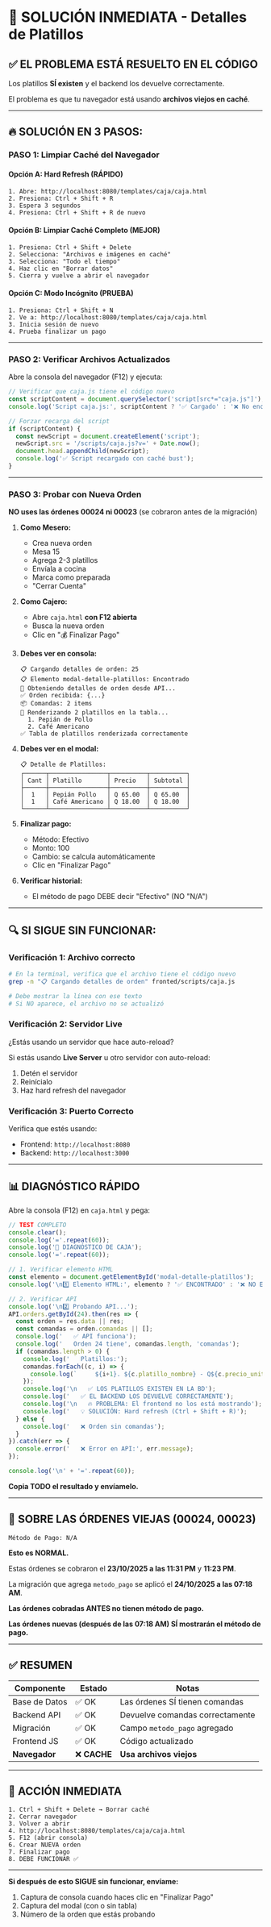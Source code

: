 # 🚨 SOLUCIÓN INMEDIATA - Detalles de Platillos

## ✅ **EL PROBLEMA ESTÁ RESUELTO EN EL CÓDIGO**

Los platillos **SÍ existen** y el backend los devuelve correctamente.

El problema es que tu navegador está usando **archivos viejos en caché**.

---

## 🔥 **SOLUCIÓN EN 3 PASOS:**

### **PASO 1: Limpiar Caché del Navegador**

#### **Opción A: Hard Refresh (RÁPIDO)**
```
1. Abre: http://localhost:8080/templates/caja/caja.html
2. Presiona: Ctrl + Shift + R
3. Espera 3 segundos
4. Presiona: Ctrl + Shift + R de nuevo
```

#### **Opción B: Limpiar Caché Completo (MEJOR)**
```
1. Presiona: Ctrl + Shift + Delete
2. Selecciona: "Archivos e imágenes en caché"
3. Selecciona: "Todo el tiempo"
4. Haz clic en "Borrar datos"
5. Cierra y vuelve a abrir el navegador
```

#### **Opción C: Modo Incógnito (PRUEBA)**
```
1. Presiona: Ctrl + Shift + N
2. Ve a: http://localhost:8080/templates/caja/caja.html
3. Inicia sesión de nuevo
4. Prueba finalizar un pago
```

---

### **PASO 2: Verificar Archivos Actualizados**

Abre la consola del navegador (F12) y ejecuta:

```javascript
// Verificar que caja.js tiene el código nuevo
const scriptContent = document.querySelector('script[src*="caja.js"]');
console.log('Script caja.js:', scriptContent ? '✅ Cargado' : '❌ No encontrado');

// Forzar recarga del script
if (scriptContent) {
  const newScript = document.createElement('script');
  newScript.src = '/scripts/caja.js?v=' + Date.now();
  document.head.appendChild(newScript);
  console.log('✅ Script recargado con caché bust');
}
```

---

### **PASO 3: Probar con Nueva Orden**

**NO uses las órdenes 00024 ni 00023** (se cobraron antes de la migración)

1. **Como Mesero:**
   - Crea nueva orden
   - Mesa 15
   - Agrega 2-3 platillos
   - Envíala a cocina
   - Marca como preparada
   - "Cerrar Cuenta"

2. **Como Cajero:**
   - Abre `caja.html` **con F12 abierta**
   - Busca la nueva orden
   - Clic en "💰 Finalizar Pago"
   
3. **Debes ver en consola:**
   ```
   📋 Cargando detalles de orden: 25
   📋 Elemento modal-detalle-platillos: Encontrado
   📡 Obteniendo detalles de orden desde API...
   ✅ Orden recibida: {...}
   📦 Comandas: 2 items
   🎨 Renderizando 2 platillos en la tabla...
     1. Pepián de Pollo
     2. Café Americano
   ✅ Tabla de platillos renderizada correctamente
   ```

4. **Debes ver en el modal:**
   ```
   📋 Detalle de Platillos:
   ┌──────┬────────────────┬──────────┬──────────┐
   │ Cant │ Platillo       │ Precio   │ Subtotal │
   ├──────┼────────────────┼──────────┼──────────┤
   │  1   │ Pepián Pollo   │ Q 65.00  │ Q 65.00  │
   │  1   │ Café Americano │ Q 18.00  │ Q 18.00  │
   └──────┴────────────────┴──────────┴──────────┘
   ```

5. **Finalizar pago:**
   - Método: Efectivo
   - Monto: 100
   - Cambio: se calcula automáticamente
   - Clic en "Finalizar Pago"

6. **Verificar historial:**
   - El método de pago DEBE decir "Efectivo" (NO "N/A")

---

## 🔍 **SI SIGUE SIN FUNCIONAR:**

### **Verificación 1: Archivo correcto**

```bash
# En la terminal, verifica que el archivo tiene el código nuevo
grep -n "📋 Cargando detalles de orden" fronted/scripts/caja.js

# Debe mostrar la línea con ese texto
# Si NO aparece, el archivo no se actualizó
```

### **Verificación 2: Servidor Live**

¿Estás usando un servidor que hace auto-reload?

Si estás usando **Live Server** u otro servidor con auto-reload:
1. Detén el servidor
2. Reinícialo
3. Haz hard refresh del navegador

### **Verificación 3: Puerto Correcto**

Verifica que estés usando:
- Frontend: `http://localhost:8080`
- Backend: `http://localhost:3000`

---

## 📊 **DIAGNÓSTICO RÁPIDO**

Abre la consola (F12) en `caja.html` y pega:

```javascript
// TEST COMPLETO
console.clear();
console.log('='.repeat(60));
console.log('🧪 DIAGNÓSTICO DE CAJA');
console.log('='.repeat(60));

// 1. Verificar elemento HTML
const elemento = document.getElementById('modal-detalle-platillos');
console.log('\n1️⃣ Elemento HTML:', elemento ? '✅ ENCONTRADO' : '❌ NO ENCONTRADO');

// 2. Verificar API
console.log('\n2️⃣ Probando API...');
API.orders.getById(24).then(res => {
  const orden = res.data || res;
  const comandas = orden.comandas || [];
  console.log('   ✅ API funciona');
  console.log('   Orden 24 tiene', comandas.length, 'comandas');
  if (comandas.length > 0) {
    console.log('   Platillos:');
    comandas.forEach((c, i) => {
      console.log(`     ${i+1}. ${c.platillo_nombre} - Q${c.precio_unitario} x${c.cantidad}`);
    });
    console.log('\n   ✅ LOS PLATILLOS EXISTEN EN LA BD');
    console.log('   ✅ EL BACKEND LOS DEVUELVE CORRECTAMENTE');
    console.log('\n   🔥 PROBLEMA: El frontend no los está mostrando');
    console.log('   💡 SOLUCIÓN: Hard refresh (Ctrl + Shift + R)');
  } else {
    console.log('   ❌ Orden sin comandas');
  }
}).catch(err => {
  console.error('   ❌ Error en API:', err.message);
});

console.log('\n' + '='.repeat(60));
```

**Copia TODO el resultado y envíamelo.**

---

## 🎯 **SOBRE LAS ÓRDENES VIEJAS (00024, 00023)**

```
Método de Pago: N/A
```

**Esto es NORMAL.**

Estas órdenes se cobraron el **23/10/2025 a las 11:31 PM** y **11:23 PM**.

La migración que agrega `metodo_pago` se aplicó el **24/10/2025 a las 07:18 AM**.

**Las órdenes cobradas ANTES no tienen método de pago.**

**Las órdenes nuevas (después de las 07:18 AM) SÍ mostrarán el método de pago.**

---

## ✅ **RESUMEN**

| Componente | Estado | Notas |
|------------|--------|-------|
| Base de Datos | ✅ OK | Las órdenes SÍ tienen comandas |
| Backend API | ✅ OK | Devuelve comandas correctamente |
| Migración | ✅ OK | Campo `metodo_pago` agregado |
| Frontend JS | ✅ OK | Código actualizado |
| **Navegador** | ❌ **CACHE** | **Usa archivos viejos** |

---

## 🚀 **ACCIÓN INMEDIATA**

```
1. Ctrl + Shift + Delete → Borrar caché
2. Cerrar navegador
3. Volver a abrir
4. http://localhost:8080/templates/caja/caja.html
5. F12 (abrir consola)
6. Crear NUEVA orden
7. Finalizar pago
8. DEBE FUNCIONAR ✅
```

---

**Si después de esto SIGUE sin funcionar, envíame:**
1. Captura de consola cuando haces clic en "Finalizar Pago"
2. Captura del modal (con o sin tabla)
3. Número de la orden que estás probando



